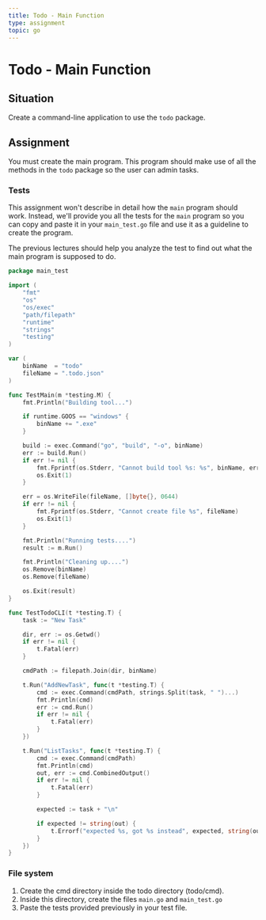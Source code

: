 ```yaml
---
title: Todo - Main Function
type: assignment
topic: go
---
```


# Todo - Main Function

## Situation

Create a command-line application to use the `todo` package.

## Assignment

You must create the main program. This program should make use of all the methods in the `todo` package so the user can admin tasks.

### Tests

This assignment won't describe in detail how the `main` program should work. Instead, we'll provide you all the tests for the `main` program so you can copy and paste it in your `main_test.go` file and use it as a guideline to create the program.

The previous lectures should help you analyze the test to find out what the main program is supposed to do.

```go
package main_test

import (
	"fmt"
	"os"
	"os/exec"
	"path/filepath"
	"runtime"
	"strings"
	"testing"
)

var (
	binName  = "todo"
	fileName = ".todo.json"
)

func TestMain(m *testing.M) {
	fmt.Println("Building tool...")

	if runtime.GOOS == "windows" {
		binName += ".exe"
	}

	build := exec.Command("go", "build", "-o", binName)
	err := build.Run()
	if err != nil {
		fmt.Fprintf(os.Stderr, "Cannot build tool %s: %s", binName, err)
		os.Exit(1)
	}

	err = os.WriteFile(fileName, []byte{}, 0644)
	if err != nil {
		fmt.Fprintf(os.Stderr, "Cannot create file %s", fileName)
		os.Exit(1)
	}

	fmt.Println("Running tests....")
	result := m.Run()

	fmt.Println("Cleaning up....")
	os.Remove(binName)
	os.Remove(fileName)

	os.Exit(result)
}

func TestTodoCLI(t *testing.T) {
	task := "New Task"

	dir, err := os.Getwd()
	if err != nil {
		t.Fatal(err)
	}

	cmdPath := filepath.Join(dir, binName)

	t.Run("AddNewTask", func(t *testing.T) {
		cmd := exec.Command(cmdPath, strings.Split(task, " ")...)
		fmt.Println(cmd)
		err := cmd.Run()
		if err != nil {
			t.Fatal(err)
		}
	})

	t.Run("ListTasks", func(t *testing.T) {
		cmd := exec.Command(cmdPath)
		fmt.Println(cmd)
		out, err := cmd.CombinedOutput()
		if err != nil {
			t.Fatal(err)
		}

		expected := task + "\n"

		if expected != string(out) {
			t.Errorf("expected %s, got %s instead", expected, string(out))
		}
	})
}
```

### File system

1. Create the cmd directory inside the todo directory (todo/cmd).
2. Inside this directory, create the files `main.go` and `main_test.go`
3. Paste the tests provided previously in your test file.
